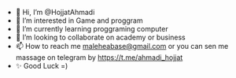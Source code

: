 - 👋 Hi, I’m @HojjatAhmadi
- 👀 I’m interested in Game and proggram
- 🌱 I’m currently learning proggraming computer
- 💞️ I’m looking to collaborate on academy or business
- 📫 How to reach me maleheabase@gmail.com or you can sen me massage on telegram by https://t.me/ahmadi_hojjat
- ✨ Good Luck =)

